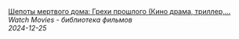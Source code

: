 <!--2024-12-25 16:45:58-->
<div class="yb">
  <a class="nodecor" href="/index.html?filmy/shepoty_mertvogo_doma_grehi_proshlogo_kino_drama_triller_ujasy">
    <img class="preview" data-videoid="VQNGws3Vquw" src="https://i3.ytimg.com/vi/VQNGws3Vquw/hqdefault.jpg" align="middle" alt="">
  </a>
  <div class="inlbl text">
    <a class="nodecor" href="/index.html?filmy/shepoty_mertvogo_doma_grehi_proshlogo_kino_drama_triller_ujasy">Шепоты мертвого дома: Грехи прошлого (Кино драма, триллер,...</a><br>
    <i class="smaller2">Watch Movies - библиотека фильмов</i><br>
    <i class="smaller3">2024-12-25</i>
  </div>
</div>
